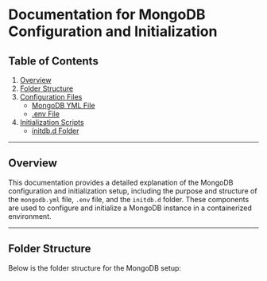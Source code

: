 # Documentation for MongoDB Configuration and Initialization

## Table of Contents
1. [Overview](#overview)
2. [Folder Structure](#folder-structure)
3. [Configuration Files](#configuration-files)
    - [MongoDB YML File](#mongodb-yml-file)
    - [.env File](#env-file)
4. [Initialization Scripts](#initialization-scripts)
    - [initdb.d Folder](#initdbd-folder)

---

## Overview
This documentation provides a detailed explanation of the MongoDB configuration and initialization setup, including the purpose and structure of the `mongodb.yml` file, `.env` file, and the `initdb.d` folder. These components are used to configure and initialize a MongoDB instance in a containerized environment.

---

## Folder Structure
Below is the folder structure for the MongoDB setup:
